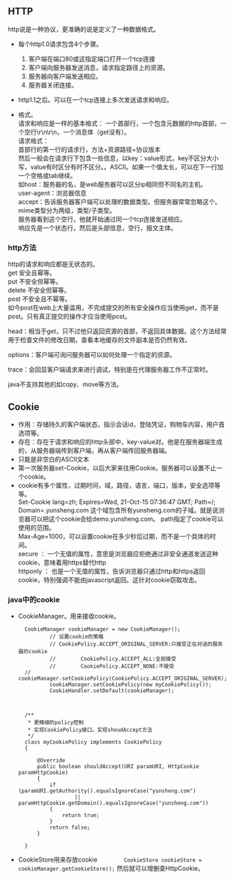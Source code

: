 ## HTTP
http说是一种协议，更准确的说是定义了一种数据格式。    

- 每个http1.0请求包含4个步骤。
	1. 客户端在端口80或这指定端口打开一个tcp连接
	2. 客户端向服务器发送消息，请求指定路径上的资源。
	3. 服务器向客户端发送相应。
	4. 服务器关闭连接。

- http1.1之后。可以在一个tcp连接上多次发送请求和响应。
- 格式。   
请求和响应是一样的基本格式： 一个首部行，一个包含元数据的http首部，一个空行\r\n\r\n，一个消息体（get没有）。  
请求格式：  
首部行的第一行的请求行，方法+资源路径+协议版本   
然后一般会在请求行下包含一些信息，以key：value形式，key不区分大小写，value有时区分有时不区分。。ASCII。如果一个值太长，可以在下一行加一个空格或tab继续。  
如host：服务器的名，是web服务器可以区分ip相同但不同名的主机。  
user-agent：浏览器信息  
accept：告诉服务器客户端可以处理的数据类型。但服务器常常忽略这个。mime类型分为两级，类型/子类型。  
服务器看到这个空行，他就开始通过同一个tcp连接发送相应。  
响应先是一个状态行，然后是头部信息，空行，报文主体。  

### http方法
http的请求和响应都是无状态的。  
get 安全且幂等。  
put 不安全但幂等。  
delete 不安全但幂等。  
post 不安全且不幂等。    
如今post在web上大量滥用，不完成提交的所有安全操作应当使用get，而不是post。只有真正提交的操作才应当使用post。    

head：相当于get，只不过他只返回资源的首部，不返回具体数据。这个方法经常用于检查文件的修改日期，查看本地缓存的文件副本是否仍然有效。  

options：客户端可询问服务器可以如何处理一个指定的资源。  

trace：会回显客户端请求来进行调试，特别是在代理服务器工作不正常时。  

java不支持其他的如copy、move等方法。  

  
## Cookie
- 作用：存储持久的客户端状态，指示会话id，登陆凭证，购物车内容，用户首选项等。
- 存在：存在于请求和响应的http头部中，key-value对。他是在服务器端生成的，从服务器端传到客户端，再从客户端传回服务器端。
- 只能是非空白的ASCII文本
- 第一次服务器set-Cookie，以后大家来往用Cookie。服务器可以设置不止一个cookie。
- cookie有多个属性，过期时间，域，路径，语言，端口，版本，安全选项等等。  
Set-Cookie	 lang=zh; Expires=Wed, 21-Oct-15 07:36:47 GMT; Path=/; Domain=.yunsheng.com
这个域包含所有yunsheng.com的子域。就是说浏览器可以把这个cookie会给demo.yunsheng.com。  path指定了cookie可以使用的范围。  
Max-Age=1000，可以设置cookie在多少秒后过期，而不是一个具体的时间。  
secure ： 一个无值的属性，意思是浏览器应拒绝通过非安全通道发送这种cookie，意味着用https替代http  
httponly ： 也是一个无值的属性，告诉浏览器只通过http和https返回cookie，特别强调不能由javascript返回。这针对cookie窃取攻击。  

### java中的cookie

- CookieManager。用来接收cookie。

		CookieManager cookieManager = new CookieManager();
		        // 设置cookie的策略
		        // CookiePolicy.ACCEPT_ORIGINAL_SERVER:只接受正在对话的服务器的cookie
		        //        CookiePolicy.ACCEPT_ALL:全部接受
		        //        CookiePolicy.ACCEPT_NONE:不接受
		//        cookieManager.setCookiePolicy(CookiePolicy.ACCEPT_ORIGINAL_SERVER);
		        cookieManager.setCookiePolicy(new myCookiePolicy());
		        CookieHandler.setDefault(cookieManager);
	
	
	
		/**
		 * 更精细的policy控制
		 * 实现CookiePolicy接口。实现shoudAccept方法
		 */
		class myCookiePolicy implements CookiePolicy
		{
		
		    @Override
		    public boolean shouldAccept(URI paramURI, HttpCookie paramHttpCookie)
		    {
		        if (paramURI.getAuthority().equalsIgnoreCase("yunsheng.com")
		                || paramHttpCookie.getDomain().equalsIgnoreCase("yunsheng.com"))
		        {
		            return true;
		        }
		        return false;
		    }
		
		}


- CookieStore用来存放cookie
`        CookieStore cookieStore = cookieManager.getCookieStore();`
然后就可以增删查HttpCookie。
